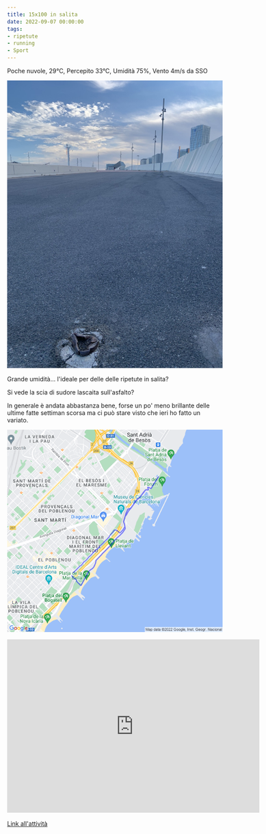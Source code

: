 ```yaml
---
title: 15x100 in salita
date: 2022-09-07 00:00:00
tags:
- ripetute
- running
- Sport
---
```


Poche nuvole, 29°C, Percepito 33°C, Umidità 75%, Vento 4m/s da SSO

![](images/IMG_0228-Large.jpeg)

Grande umidità... l'ideale per delle delle ripetute in salita?

Si vede la scia di sudore lascaita sull'asfalto?

In generale è andata abbastanza bene, forse un po' meno brillante delle ultime fatte settiman scorsa ma ci può stare visto che ieri ho fatto un variato.

![](images/20220907-activity-map.png)

<iframe allowtransparency="true" scrolling="no" src="https://www.strava.com/activities/7770786213/embed/03c0bcd8be6bfe7576af9d57e3697628a54f1d5c" width="590" height="405" frameborder="0"></iframe>

[Link all'attività](https://strava.com/activities/7770786213)
